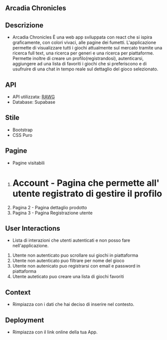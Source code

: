 ## Arcadia Chronicles

## Descrizione

* Arcadia Chronicles È una web app sviluppata con react che si ispira graficamente, con colori vivaci,  alle pagine dei fumetti. L'applicazione permette di visualizzare tutti i giochi attualmente sul mercato tramite una ricerca full text, una ricerca per generi e una ricerca per piattaforme. Permette inoltre di creare un profilo(registrandosi), autenticarsi, aggiungere ad una lista di favoriti i giochi che si preferiscono e di usufruire di una chat in tempo reale sul dettaglio del gioco selezionato.

## API

* API utilizzata: [RAWG](https://api.rawg.io/docs/)
* Database: Supabase

## Stile

* Bootstrap 
* CSS Puro

## Pagine

* Pagine visitabili

1. # Account - Pagina che permette all' utente registrato di gestire il profilo
2. Pagina 2 - Pagina dettaglio prodotto
3. Pagina 3 - Pagina Registrazione utente

## User Interactions

* Lista di interazioni che utenti autenticati e non posso fare nell'applicazione.

1. Utente non autenticato puo scrollare sui giochi in piattaforma
2. Utente non autenticato puo filtrare per nome del gioco
3. Utente non autenicato puo registrarsi con email e password in piattaforma
4. Utente auteticato puo creare una lista di giochi favoriti

## Context

* Rimpiazza con i dati che hai deciso di inserire nel contesto.

## Deployment

* Rimpiazza con il link online della tua App.